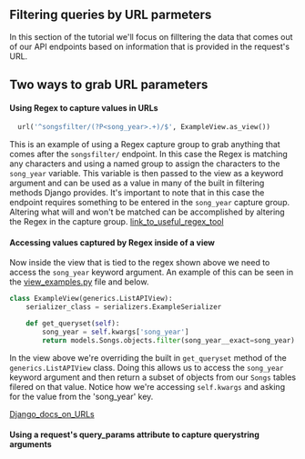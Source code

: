 ## Filtering queries by URL parmeters
In this section of the tutorial we'll focus on filltering the data that comes out of our API endpoints based on information that is provided in the request's URL. 

## Two ways to grab URL parameters

#### Using Regex to capture values in URLs 
```Python 
  url('^songsfilter/(?P<song_year>.+)/$', ExampleView.as_view())
```
This is an example of using a Regex capture group to grab anything that comes after the ```songsfilter/``` endpoint. In this case the Regex is matching any characters and using a named group to assign the characters to the ```song_year``` variable. This variable is then passed to the view as a keyword argument and can be used as a value in many of the built in filtering methods Django provides. It's important to note that in this case the endpoint requires something to be entered in the ```song_year``` capture group. Altering what will and won't be matched can be accomplished by altering the Regex in the capture group. 
[link_to_useful_regex_tool](https://regexr.com)


#### Accessing values captured by Regex inside of a view
Now inside the view that is tied to the regex shown above we need to access the ```song_year``` keyword argument. An example of this can be seen in the [view_examples.py](add_link_to_view_examples.py) file and below.
```Python
class ExampleView(generics.ListAPIView):
    serializer_class = serializers.ExampleSerializer

    def get_queryset(self):
        song_year = self.kwargs['song_year']
        return models.Songs.objects.filter(song_year__exact=song_year)
```
In the view above we're overriding the built in ```get_queryset``` method of the ```generics.ListAPIView``` class. Doing this allows us to access the ```song_year``` keyword argument and then return a subset of objects from our ```Songs``` tables filered on that value. Notice how we're accessing ```self.kwargs``` and asking for the  value from the 'song_year' key.  



[Django_docs_on_URLs](https://docs.djangoproject.com/en/1.10/topics/http/urls/)

#### Using a request's query_params attribute to capture querystring arguments


